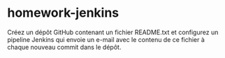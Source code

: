 # homework-jenkins
  Créez un dépôt GitHub contenant un fichier README.txt et configurez un pipeline Jenkins qui envoie un e-mail avec le contenu de ce fichier à chaque nouveau commit dans le dépôt.
